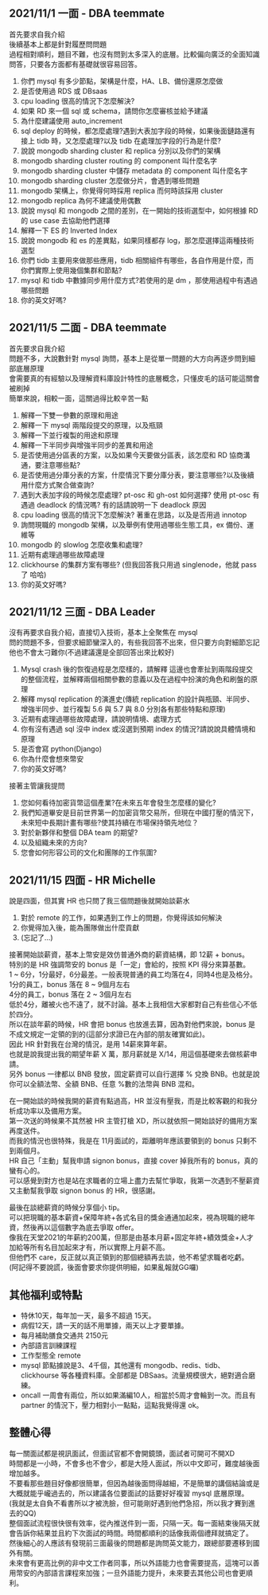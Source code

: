 ## 2021/11/1 一面 - DBA teemmate

首先要求自我介紹<br>
後續基本上都是針對履歷問問題<br>
過程相對順利，題目不難，也沒有問到太多深入的底層。比較偏向廣泛的全面知識問答，只要各方面都有基礎就很容易回答。

1. 你們 mysql 有多少節點，架構是什麼，HA、LB、備份還原怎麼做
2. 是否使用過 RDS 或 DBsaas
3. cpu loading 很高的情況下怎麼解決?
4. 如果 RD 來一個 sql 或 schema，請問你怎麼審核並給予建議
5. 為什麼建議使用 auto_increment
6. sql deploy 的時候，都怎麼處理?遇到大表加字段的時候，如果後面鏈路還有接上 tidb 時，又怎麼處理?以及 tidb 在處理加字段的行為是什麼?
7. 說說 mongodb sharding cluster 和 replica 分別以及你們的架構
8. mongodb sharding cluster routing 的 component 叫什麼名字
9. mongodb sharding cluster 中儲存 metadata 的 component 叫什麼名字
10. mongodb sharding cluster 怎麼做分片，會遇到哪些問題
11. mongodb 架構上，你覺得何時採用 replica 而何時該採用 cluster
12. mongodb replica 為何不建議使用偶數
13. 說說 mysql 和 mongodb 之間的差別，在一開始的技術選型中，如何根據 RD 的 use case 去協助他們選擇
14. 解釋一下 ES 的 Inverted Index
15. 說說 mongodb 和 es 的差異點，如果同樣都存 log，那怎麼選擇這兩種技術選型
16. 你們 tidb 主要用來做那些應用，tidb 相關組件有哪些，各自作用是什麼，而你們實際上使用幾個集群和節點?
17. mysql 和 tidb 中數據同步用什麼方式?若使用的是 dm ，那使用過程中有遇過哪些問題
18. 你的英文好嗎?


## 2021/11/5 二面 - DBA teemmate
首先要求自我介紹<br>
問題不多，大說數針對 mysql 詢問，基本上是從單一問題的大方向再逐步問到細部底層原理<br>
會需要真的有經驗以及理解資料庫設計特性的底層概念，只懂皮毛的話可能這關會被刷掉<br>
簡單來說，相較一面，這關過得比較辛苦一點

1. 解釋一下雙一參數的原理和用途
2. 解釋一下 mysql 兩階段提交的原理，以及瓶頸
3. 解釋一下並行複製的用途和原理
4. 解釋一下半同步與增強半同步的差異和用途
5. 是否使用過分區表的方案，以及如果今天要做分區表，該怎麼和 RD 協商溝通，要注意哪些點?
6. 是否使用過分庫分表的方案，什麼情況下要分庫分表，要注意哪些?以及後續用什麼方式聚合做查詢?
6. 遇到大表加字段的時候怎麼處理? pt-osc 和 gh-ost 如何選擇? 使用 pt-osc 有遇過 deadlock 的情況嗎? 有的話請說明一下 deadlock 原因
7. cpu loading 很高的情況下怎麼解決? 著重在思路，以及是否用過 innotop
8. 詢問現職的 mongodb 架構，以及舉例有使用過哪些生態工具，ex 備份、運維等
9. mongodb 的 slowlog 怎麼收集和處理?
10. 近期有處理過哪些故障處理
11. clickhourse 的集群方案有哪些? (但我回答我只用過 singlenode，他就 pass 了 哈哈)
12. 你的英文好嗎?

## 2021/11/12 三面 - DBA Leader
沒有再要求自我介紹，直接切入技術，基本上全聚焦在 mysql<br>
問的問題不多，但要求細節蠻深入的，有些我回答不出來，但只要方向對細節忘記他也不會太刁難你(不過建議還是全部回答出來比較好)

1. Mysql crash 後的恢復過程是怎麼樣的，請解釋
   這邊也會牽扯到兩階段提交的整個流程，並解釋兩個相關參數的意義以及在過程中扮演的角色和刷盤的原理
2. 解釋 mysql replication 的演進史(傳統 replication 的設計與瓶頸、半同步、增強半同步、並行複製 5.6 與 5.7 與 8.0 分別各有那些特點和原理)
3. 近期有處理過哪些故障處理，請說明情境、處理方式
4. 你有沒有遇過 sql 沒中 index 或沒選到預期 index 的情況?請說說具體情境和原理
5. 是否會寫 python(Django)
6. 你為什麼會想來幣安
7. 你的英文好嗎?

接著主管讓我提問
1. 您如何看待加密貨幣這個產業?在未來五年會發生怎麼樣的變化?
2. 我們知道畢安是目前世界第一的加密貨幣交易所，但現在中國打壓的情況下，未來短中長期計畫有哪些?使其持續在市場保持領先地位？
3. 對於新夥伴和整個 DBA team 的期望?   
4. 以及組織未來的方向?
5. 您會如何形容公司的文化和團隊的工作氛圍?

## 2021/11/15 四面 - HR Michelle
說是四面，但其實 HR 也只問了我三個問題後就開始談薪水
1. 對於 remote 的工作，如果遇到工作上的問題，你覺得該如何解決
2. 你覺得加入後，能為團隊做出什麼貢獻
3. (忘記了...)

接著開始談薪資，基本上幣安是效仿普通外商的薪資結構，即 12薪 + bonus。<br>
特別的是 HR 強調幣安的 bonus 是「一定」會給的，按照 KPI 得分來算基數。<br>
1 ~ 6分，1分最好，6分最差。一般表現普通的員工均落在4，同時4也是及格分。<br>
1分的員工，bonus 落在 8 ~ 9個月左右<br>
4分的員工，bonus 落在 2 ~ 3個月左右<br>
低於4分，離被火也不遠了，就不討論。基本上我相信大家都對自己有些信心不低於四分。<br>
所以在談年薪的時候，HR 會把 bonus 也放進去算，因為對他們來說，bonus 是不成文規定一定領的到的(這部分求證已在內部的朋友確實如此)。<br>
因此 HR 針對我在台灣的情況，是用 14薪來算年薪。<br>
也就是說我提出我的期望年薪 X 萬，那月薪就是 X/14，用這個基礎來去做核薪申請。<br>
另外 bonus 一律都以 BNB 發放，固定薪資可以自行選擇 % 兌換 BNB。也就是說你可以全額法幣、全額 BNB、任意 %數的法幣與 BNB 混和。<br>

在一開始談的時候我開的薪資有點過高，HR 並沒有壓我，而是比較客觀的和我分析成功率以及備用方案。<br>
第一次送的時候果不其然被 HR 主管打槍 XD，所以就依照一開始談好的備用方案再度送件。<br>
而我的情況也很特殊，我是在 11月面試的，距離明年應該要領到的 bonus 只剩不到兩個月。<br>
HR 自己「主動」幫我申請 signon bonus，直接 cover 掉我所有的 bonus，真的蠻有心的。<br>
可以感覺到對方也是站在求職者的立場上盡力去幫忙爭取，我第一次遇到不壓薪資又主動幫我爭取 signon bonus 的 HR，很感謝。<br>

最後在談總薪資的時候分享個小 tip。<br>
可以把現職的基本薪資+保障年終+各式名目的獎金通通加起來，視為現職的總年資，然後再以這個數字為底去爭取 offer。<br>
像我在天堂2021的年薪約200萬，但那是由基本月薪+固定年終+績效獎金+人才加給等所有名目加起來才有，所以實際上月薪不高。<br>
但他們不 care，反正就以真正領到的那個總額再去談，他不希望求職者吃虧。<br>
(阿記得不要說謊，後面會要求你提供明細，如果亂報就GG囉)

## 其他福利或特點
* 特休10天，每年加一天，最多不超過 15天。
* 病假12天，請一天的話不用單據，兩天以上才要單據。
* 每月補助膳食交通共 2150元
* 內部語言訓練課程
* 工作型態全 remote
* mysql 節點據說是3、4千個，其他還有 mongodb、redis、tidb、clickhourse 等各種資料庫。全部都是 DBSaas。流量規模很大，絕對適合磨練。
* oncall 一周會有兩位，所以如果滿編10人，相當於5周才會輪到一次。而且有 partner 的情況下，壓力相對小一點點，這點我覺得還 ok。

## 整體心得
每一關面試都是視訊面試，但面試官都不會開鏡頭，面試者可開可不開XD<br>
時間都是一小時，不會多也不會少，都是大陸人面試，所以中文即可，難度越後面增加越多。<br>
不要看那些題目好像都很簡單，但因為越後面問得越細，不是簡單的講個結論或是大概就能乎巄過去的，所以建議各位要面試的話要好好複習 mysql 底層原理。<br>
(我就是太自負不看書所以才被洗臉，但可能剛好遇到他們急招，所以我才賽到進去的QQ)<br>
整個面試流程很快很有效率，從內推送件到一面，只隔一天。每一面結束後隔天就會告訴你結果並且約下次面試的時間。時間都順利的話像我兩個禮拜就搞定了。<br>
然後細心的人應該有發現前三面最後的問題都是詢問英文能力，跟總部要遷移到國外有關。<br>
未來會有更高比例的非中文工作者同事，所以外語能力也會需要提高，這塊可以善用幣安的內部語言課程來加強；一旦外語能力提升，未來要去其他公司也會更順利。
